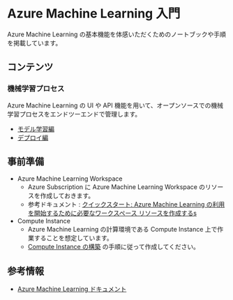 # Azure Machine Learning 入門

Azure Machine Learning の基本機能を体感いただくためのノートブックや手順を掲載しています。


## コンテンツ

### 機械学習プロセス
Azure Machine Learning の UI や API 機能を用いて、オープンソースでの機械学習プロセスをエンドツーエンドで管理します。

- [モデル学習編](train-notebook.ipynb)
- [デプロイ編](deploy-notebook.ipynb)


## 事前準備
- Azure Machine Learning Workspace
    - Azure Subscription に Azure Machine Learning Workspace のリソースを作成しておきます。
    - 参考ドキュメント : [クイックスタート: Azure Machine Learning の利用を開始するために必要なワークスペース リソースを作成するs](https://docs.microsoft.com/ja-JP/azure/machine-learning/quickstart-create-resources)
- Compute Instance
    - Azure Machine Learning の計算環境である Compute Instance 上で作業することを想定しています。
    - [Compute Instance の構築](build-compute-instance.md) の手順に従って作成してください。

## 参考情報
- [Azure Machine Learning ドキュメント](https://docs.microsoft.com/ja-jp/azure/machine-learning/)
